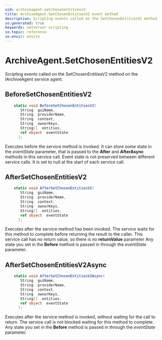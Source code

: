 ```yaml
---
uid: archiveagent-setchosenentitiesv2
title: ArchiveAgent.SetChosenEntitiesV2 event method
description: Scripting events called on the SetChosenEntitiesV2 method on the ArchiveAgent service agent.
so.generated: true
keywords: netserver scripting
so.topic: reference
so.envir: onsite
---
```

# ArchiveAgent.SetChosenEntitiesV2

Scripting events called on the <see cref='M:IArchiveAgent.SetChosenEntitiesV2'>SetChosenEntitiesV2</see> method on the <see cref='IArchiveAgent'>IArchiveAgent</see>  service agent.

## BeforeSetChosenEntitiesV2
```cs
    static void BeforeSetChosenEntitiesV2(
       String  guiName,
       String  providerName,
       String  context,
       String  ownerKeys,
       String[]  entities,
       ref object  eventState
      );
```
Executes before the service method is invoked.
It can store some state in the *eventState* parameter, that is passed to the **After** and **AfterAsync** methods in this service call.
Event state is not preserved between different service calls. It is set to null at the start of each service call.
## AfterSetChosenEntitiesV2
```cs
    static void AfterSetChosenEntitiesV2(
       String  guiName,
       String  providerName,
       String  context,
       String  ownerKeys,
       String[]  entities,
       ref object  eventState
      );
```
Executes after the service method has been invoked. The service waits for this method to complete before returning the result to the caller.
This service call has no return value, so there is no **returnValue** parameter
Any state you set in the **Before** method is passed in through the *eventState* parameter.
## AfterSetChosenEntitiesV2Async
```cs
    static void AfterSetChosenEntitiesV2Async(
       String  guiName,
       String  providerName,
       String  context,
       String  ownerKeys,
       String[]  entities,
       ref object  eventState
      );
```
Executes after the service method is invoked, without waiting for the call to return.
The service call is not blocked waiting for this method to complete.
Any state you set in the **Before** method is passed in through the *eventState* parameter.

